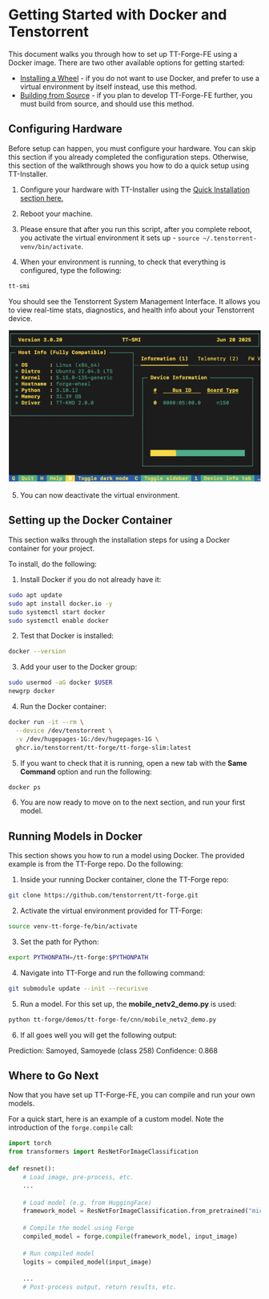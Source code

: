 # Getting Started with Docker and Tenstorrent
This document walks you through how to set up TT-Forge-FE using a Docker image. There are two other available options for getting started:
* [Installing a Wheel](getting_started.md) - if you do not want to use Docker, and prefer to use a virtual environment by itself instead, use this method.
* [Building from Source](getting_started_build_from_source.md) - if you plan to develop TT-Forge-FE further, you must build from source, and should use this method.

## Configuring Hardware
Before setup can happen, you must configure your hardware. You can skip this section if you already completed the configuration steps. Otherwise, this section of the walkthrough shows you how to do a quick setup using TT-Installer.

1. Configure your hardware with TT-Installer using the [Quick Installation section here.](https://docs.tenstorrent.com/getting-started/README.html#quick-installation) 

2. Reboot your machine.

3. Please ensure that after you run this script, after you complete reboot, you activate the virtual environment it sets up - ```source ~/.tenstorrent-venv/bin/activate```.

4. When your environment is running, to check that everything is configured, type the following:

```bash
tt-smi
```

You should see the Tenstorrent System Management Interface. It allows you to view real-time stats, diagnostics, and health info about your Tenstorrent device.

![TT-SMI](./imgs/tt_smi.png)

5. You can now deactivate the virtual environment.

## Setting up the Docker Container

This section walks through the installation steps for using a Docker container for your project.

To install, do the following:

1. Install Docker if you do not already have it:

```bash
sudo apt update
sudo apt install docker.io -y
sudo systemctl start docker
sudo systemctl enable docker
```

2. Test that Docker is installed:

```bash
docker --version
```

3. Add your user to the Docker group:

```bash
sudo usermod -aG docker $USER
newgrp docker
```

4. Run the Docker container:

```bash
docker run -it --rm \
  --device /dev/tenstorrent \
  -v /dev/hugepages-1G:/dev/hugepages-1G \
  ghcr.io/tenstorrent/tt-forge/tt-forge-slim:latest
```

5. If you want to check that it is running, open a new tab with the **Same Command** option and run the following:

```bash
docker ps
```

6. You are now ready to move on to the next section, and run your first model.

## Running Models in Docker
This section shows you how to run a model using Docker. The provided example is from the TT-Forge repo. Do the following:

1. Inside your running Docker container, clone the TT-Forge repo:

```bash
git clone https://github.com/tenstorrent/tt-forge.git
```

2. Activate the virtual environment provided for TT-Forge:

```bash
source venv-tt-forge-fe/bin/activate
```

3. Set the path for Python: 

```bash
export PYTHONPATH=/tt-forge:$PYTHONPATH
```

4. Navigate into TT-Forge and run the following command: 

```bash
git submodule update --init --recurisve
```

5. Run a model. For this set up, the **mobile_netv2_demo.py** is used:

```bash
python tt-forge/demos/tt-forge-fe/cnn/mobile_netv2_demo.py
```

6. If all goes well you will get the following output:

Prediction: Samoyed, Samoyede (class 258)
Confidence: 0.868

## Where to Go Next

Now that you have set up TT-Forge-FE, you can compile and run your own models.

For a quick start, here is an example of a custom model. Note the introduction of the `forge.compile` call:

```py
import torch
from transformers import ResNetForImageClassification

def resnet():
    # Load image, pre-process, etc.
    ...

    # Load model (e.g. from HuggingFace)
    framework_model = ResNetForImageClassification.from_pretrained("microsoft/resnet-50")

    # Compile the model using Forge
    compiled_model = forge.compile(framework_model, input_image)

    # Run compiled model
    logits = compiled_model(input_image)

    ...
    # Post-process output, return results, etc.
```
